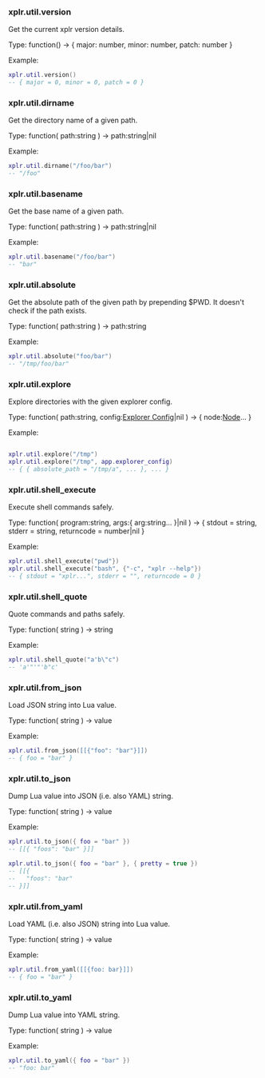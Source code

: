 ### xplr.util.version

Get the current xplr version details.

Type: function() -> { major: number, minor: number, patch: number }

Example:

```lua
xplr.util.version()
-- { major = 0, minor = 0, patch = 0 }
```

### xplr.util.dirname

Get the directory name of a given path.

Type: function( path:string ) -> path:string|nil

Example:

```lua
xplr.util.dirname("/foo/bar")
-- "/foo"
```

### xplr.util.basename

Get the base name of a given path.

Type: function( path:string ) -> path:string|nil

Example:

```lua
xplr.util.basename("/foo/bar")
-- "bar"
```

### xplr.util.absolute

Get the absolute path of the given path by prepending $PWD.
It doesn't check if the path exists.

Type: function( path:string ) -> path:string

Example:

```lua
xplr.util.absolute("foo/bar")
-- "/tmp/foo/bar"
```

### xplr.util.explore

Explore directories with the given explorer config.

Type: function( path:string, config:[Explorer Config][1]|nil )
-> { node:[Node][2]... }

Example:

```lua

xplr.util.explore("/tmp")
xplr.util.explore("/tmp", app.explorer_config)
-- { { absolute_path = "/tmp/a", ... }, ... }
```

[1]: https://xplr.dev/en/lua-function-calls#explorer-config
[2]: https://xplr.dev/en/lua-function-calls#node

### xplr.util.shell_execute

Execute shell commands safely.

Type: function( program:string, args:{ arg:string... }|nil )
-> { stdout = string, stderr = string, returncode = number|nil }

Example:

```lua
xplr.util.shell_execute("pwd"})
xplr.util.shell_execute("bash", {"-c", "xplr --help"})
-- { stdout = "xplr...", stderr = "", returncode = 0 }
```

### xplr.util.shell_quote

Quote commands and paths safely.

Type: function( string ) -> string

Example:

```lua
xplr.util.shell_quote("a'b\"c")
-- 'a'"'"'b"c'
```

### xplr.util.from_json

Load JSON string into Lua value.

Type: function( string ) -> value

Example:

```lua
xplr.util.from_json([[{"foo": "bar"}]])
-- { foo = "bar" }
```

### xplr.util.to_json

Dump Lua value into JSON (i.e. also YAML) string.

Type: function( string ) -> value

Example:

```lua
xplr.util.to_json({ foo = "bar" })
-- [[{ "foos": "bar" }]]

xplr.util.to_json({ foo = "bar" }, { pretty = true })
-- [[{
--   "foos": "bar"
-- }]]
```

### xplr.util.from_yaml

Load YAML (i.e. also JSON) string into Lua value.

Type: function( string ) -> value

Example:

```lua
xplr.util.from_yaml([[{foo: bar}]])
-- { foo = "bar" }
```

### xplr.util.to_yaml

Dump Lua value into YAML string.

Type: function( string ) -> value

Example:

```lua
xplr.util.to_yaml({ foo = "bar" })
-- "foo: bar"
```
